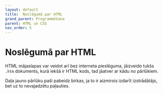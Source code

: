 ```yaml
---
layout: default
title:  Noslēgumā par HTML
grand_parent: Programmēšana
parent: HTML un CSS
nav_order: 5
---
```


# Noslēgumā par HTML

HTML mājaslapas var veidot arī bez interneta pieslēguma, jāizveido tukšs `.htm` dokuments, kurā iekšā ir HTML kods, tad jāatver ar kādu no pārlūkiem.

Daļa jauno pārlūku paši pabeidz birkas, ja to ir aizmirsis izdarīt izstrādātājs, bet uz to nevajadzētu paļauties.
